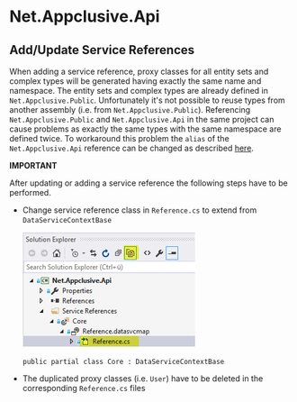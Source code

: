 # Net.Appclusive.Api

## Add/Update Service References

When adding a service reference, proxy classes for all entity sets and complex types will be generated having exactly the same name and namespace. The entity sets and complex types are already defined in `Net.Appclusive.Public`. Unfortunately it's not possible to reuse types from another assembly (i.e. from `Net.Appclusive.Public`). Referencing `Net.Appclusive.Public` and `Net.Appclusive.Api` in the same project can cause problems as exactly the same types with the same namespace are defined twice. To workaround this problem the `alias` of the `Net.Appclusive.Api` reference can be changed as described [here](http://stackoverflow.com/questions/9194495/type-exists-in-2-assemblies/32038867#32038867).

**IMPORTANT**

After updating or adding a service reference the following steps have to be performed.

* Change service reference class in `Reference.cs` to extend from `DataServiceContextBase`

    ![Screenshot](VS2015-screenshot.png)
  
	`public partial class Core : DataServiceContextBase`

* The duplicated proxy classes (i.e. `User`) have to be deleted in the corresponding `Reference.cs` files
